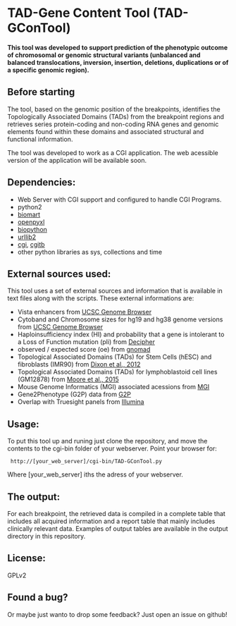# TAD-Gene Content Tool (TAD-GConTool)


**This tool was developed to support prediction of the phenotypic outcome of chromosomal or genomic structural variants
(unbalanced and balanced translocations, inversion, insertion, deletions, duplications or of a specific genomic region).**

## Before starting

The tool, based on the genomic position of the breakpoints, identifies the Topologically Associated Domains (TADs) from the breakpoint regions
and retrieves series protein-coding and non-coding RNA genes and genomic elements found within these domains and associated structural and functional information.

The tool was developed to work as a CGI application. The web acessible version of the application will be available soon.

## Dependencies:
+ Web Server with CGI support and configured to handle CGI Programs.
+ python2
+ [biomart](https://pypi.org/project/biomart/)
+ [openpyxl](https://openpyxl.readthedocs.io/en/stable/) 
+ [biopython](https://github.com/biopython/biopython)
+ [urllib2](https://docs.python.org/2/library/urllib2.html)
+ [cgi](https://docs.python.org/2/library/cgi.html), [cgitb](https://docs.python.org/2/library/cgitb.html)
+ other python libraries as sys, collections and time

## External sources used:
This tool uses a set of external sources and information that is available in text files along with the scripts.
These external informations are:
+ Vista enhancers from [UCSC Genome Browser](https://genome.ucsc.edu/)
+ Cytoband and Chromosome sizes for hg19 and hg38 genome versions from [UCSC Genome Browser](https://genome.ucsc.edu/)
+ Haploinsufficiency index (HI) and probability that a gene is intolerant to a Loss of Function mutation (pli) from [Decipher](https://decipher.sanger.ac.uk/)
+ observed / expected score (oe) from [gnomad](https://gnomad.broadinstitute.org/)
+ Topological Associated Domains (TADs) for Stem Cells (hESC) and fibroblasts (IMR90) from [Dixon et al., 2012](https://www.ncbi.nlm.nih.gov/pubmed/22495300)
+ Topological Associated Domains (TADs) for lymphoblastoid cell lines (GM12878) from [Moore et al., 2015](https://github.com/blmoore/3dgenome)
+ Mouse Genome Informatics (MGI) associated acessions from [MGI](http://www.informatics.jax.org/)
+ Gene2Phenotype (G2P) data from [G2P](https://www.ebi.ac.uk/gene2phenotype)
+ Overlap with Truesight panels from [Illumina](https://www.illumina.com/products/by-type/clinical-research-products/trusight-one.html)

## Usage:

To put this tool up and runing just clone the repository, and move the contents to the cgi-bin folder of your webserver.
Point your browser for:

<pre><code> http://[your_web_server]/cgi-bin/TAD-GConTool.py
</code></pre> 

Where [your_web_server] iths the adress of your webserver.

## The output:

For each breakpoint, the retrieved data is compiled in a complete table that includes all acquired information and a report table that mainly includes clinically relevant data.
Examples of output tables are available in the output directory in this repository.

## License:

GPLv2


## Found a bug?

Or maybe just wanto to drop some feedback? Just open an issue on github!